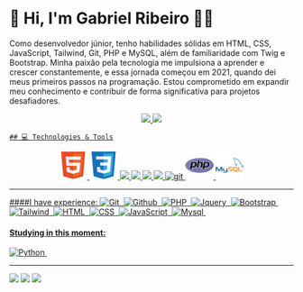 


# 🖖 Hi, I'm Gabriel Ribeiro 👨‍💻

<p>Como desenvolvedor júnior, tenho habilidades sólidas em HTML, CSS, JavaScript, Tailwind, Git, PHP e MySQL, além de familiaridade com Twig e Bootstrap. Minha paixão pela tecnologia me impulsiona a aprender e crescer constantemente, e essa jornada começou em 2021, quando dei meus primeiros passos na programação. Estou comprometido em expandir meu conhecimento e contribuir de forma significativa para projetos desafiadores.</p>


<div align="center">
  <a href="https://github.com/DevGabrielrr">
  <img height="180em" src="https://github-readme-stats.vercel.app/api?username=DevGabrielrr&show_icons=true&theme=dark&include_all_commits=true&count_private=true"/>
  <img height="180em" src="https://github-readme-stats.vercel.app/api/top-langs/?username=DevGabrielrr&layout=compact&langs_count=7&theme=dark"/>
</div>
    
    ## 💻 Technologies & Tools

<p align="center">

<img height="50" width="50" src="https://raw.githubusercontent.com/devicons/devicon/master/icons/html5/html5-original.svg">
<img height="50" width="50" src="https://raw.githubusercontent.com/devicons/devicon/master/icons/css3/css3-original.svg">
<img src="https://img.shields.io/badge/javascript-%23F7DF1E.svg?&style=for-the-badge&logo=javascript&logoColor=black" height="25"/>
<img src="https://img.shields.io/badge/node.js%20-%2343853D.svg?&style=for-the-badge&logo=node.js&logoColor=white" height="25"/>
<img src="https://img.shields.io/badge/bootstrap%20-%23563D7C.svg?&style=for-the-badge&logo=bootstrap&logoColor=white" height="25"/>
<img src="https://img.shields.io/badge/-GitHub-181717?style=flat-square&logo=github" height="25"/>
<img src="https://www.vectorlogo.zone/logos/git-scm/git-scm-icon.svg" alt ="git" width ="40" height ="40"> 
<img src = "https://raw.githubusercontent.com/devicons/devicon/master/icons/php/php-original.svg "alt ="php" width ="50" height ="50"> 
<img src ="https://raw.githubusercontent.com/devicons/devicon/master/icons/mysql/mysql-original-wordmark.svg "alt =" mysql" width ="50"height ="50"> 
</p>
  
  <hr>
    
####I have experience:
![Git](https://img.shields.io/badge/git-545967?style=for-the-badge&logo=git&logoColor=white)&nbsp;
![Github](https://img.shields.io/badge/github-545967?style=for-the-badge&logo=github&logoColor=white)&nbsp;
![PHP](https://img.shields.io/badge/php-545967?style=for-the-badge&logo=php&logoColor=white)&nbsp;
![Jquery](https://img.shields.io/badge/jquery-545967?style=for-the-badge&logo=jquery&logoColor=white)&nbsp;
![Bootstrap](https://img.shields.io/badge/bootstrap-545967?style=for-the-badge&logo=bootstrap&logoColor=white)&nbsp;
![Tailwind](https://img.shields.io/badge/tailwind-545967?style=for-the-badge&logo=tailwindcss&logoColor=white)&nbsp;
![HTML](https://img.shields.io/badge/HTML5-545967?style=for-the-badge&logo=html5&logoColor=white)&nbsp;
![CSS](https://img.shields.io/badge/CSS3-545967?style=for-the-badge&logo=css3&logoColor=white)&nbsp;
![JavaScript](https://img.shields.io/badge/JavaScript-545967?style=for-the-badge&logo=javascript&logoColor=white)&nbsp;
![Mysql](https://img.shields.io/badge/mysql-545967?style=for-the-badge&logo=mysql&logoColor=white)&nbsp;


#### Studying in this moment:
![Python](https://img.shields.io/badge/Python-545967?style=for-the-badge&logo=python&logoColor=white)&nbsp;
 
</div>
<hr>
<div>
    <a href="https://www.instagram.com/bieelrodriguez/" target="_blank"><img src="https://img.shields.io/badge/-Instagram-%23E4405F?style=for-the-badge&logo=instagram&logoColor=white" target="_blank"></a>
     <a href = "mailto: bieelrr4@gmail.com"><img src="https://img.shields.io/badge/-Gmail-%23333?style=for-the-badge&logo=gmail&logoColor=white" target="_blank"></a>
     <a href="https://www.linkedin.com/in/gabriel-rodrigues-4965881b9/" target="_blank"><img src="https://img.shields.io/badge/-LinkedIn-%230077B5?style=for-the-badge&logo=linkedin&logoColor=white" target="_blank"></a> </div>
